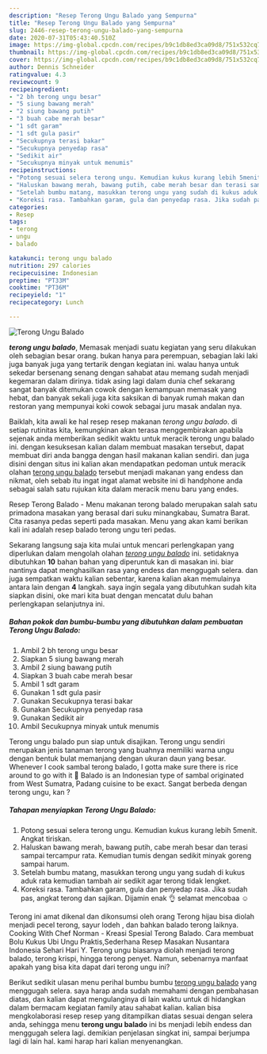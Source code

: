 ```yaml
---
description: "Resep Terong Ungu Balado yang Sempurna"
title: "Resep Terong Ungu Balado yang Sempurna"
slug: 2446-resep-terong-ungu-balado-yang-sempurna
date: 2020-07-31T05:43:40.510Z
image: https://img-global.cpcdn.com/recipes/b9c1db8ed3ca09d8/751x532cq70/terong-ungu-balado-foto-resep-utama.jpg
thumbnail: https://img-global.cpcdn.com/recipes/b9c1db8ed3ca09d8/751x532cq70/terong-ungu-balado-foto-resep-utama.jpg
cover: https://img-global.cpcdn.com/recipes/b9c1db8ed3ca09d8/751x532cq70/terong-ungu-balado-foto-resep-utama.jpg
author: Dennis Schneider
ratingvalue: 4.3
reviewcount: 9
recipeingredient:
- "2 bh terong ungu besar"
- "5 siung bawang merah"
- "2 siung bawang putih"
- "3 buah cabe merah besar"
- "1 sdt garam"
- "1 sdt gula pasir"
- "Secukupnya terasi bakar"
- "Secukupnya penyedap rasa"
- "Sedikit air"
- "Secukupnya minyak untuk menumis"
recipeinstructions:
- "Potong sesuai selera terong ungu. Kemudian kukus kurang lebih 5menit. Angkat tiriskan."
- "Haluskan bawang merah, bawang putih, cabe merah besar dan terasi sampai tercampur rata. Kemudian tumis dengan sedikit minyak goreng sampai harum."
- "Setelah bumbu matang, masukkan terong ungu yang sudah di kukus aduk rata kemudian tambah air sedikit agar terong tidak lengket."
- "Koreksi rasa. Tambahkan garam, gula dan penyedap rasa. Jika sudah pas, angkat terong dan sajikan. Dijamin enak 👌 selamat mencobaa ☺️"
categories:
- Resep
tags:
- terong
- ungu
- balado

katakunci: terong ungu balado 
nutrition: 297 calories
recipecuisine: Indonesian
preptime: "PT33M"
cooktime: "PT36M"
recipeyield: "1"
recipecategory: Lunch

---
```



![Terong Ungu Balado](https://img-global.cpcdn.com/recipes/b9c1db8ed3ca09d8/751x532cq70/terong-ungu-balado-foto-resep-utama.jpg)

<b><i>terong ungu balado</i></b>, Memasak menjadi suatu kegiatan yang seru dilakukan oleh sebagian besar orang. bukan hanya para perempuan, sebagian laki laki juga banyak juga yang tertarik dengan kegiatan ini. walau hanya untuk sekedar bersenang senang dengan sahabat atau memang sudah menjadi kegemaran dalam dirinya. tidak asing lagi dalam dunia chef sekarang sangat banyak ditemukan cowok dengan kemampuan memasak yang hebat, dan banyak sekali juga kita saksikan di banyak rumah makan dan restoran yang mempunyai koki cowok sebagai juru masak andalan nya.

Baiklah, kita awali ke hal resep resep makanan <i>terong ungu balado</i>. di setiap rutinitas kita, kemungkinan akan terasa menggembirakan apabila sejenak anda memberikan sedikit waktu untuk meracik terong ungu balado ini. dengan kesuksesan kalian dalam membuat masakan tersebut, dapat membuat diri anda bangga dengan hasil makanan kalian sendiri. dan juga disini dengan situs ini kalian akan mendapatkan pedoman untuk meracik olahan <u>terong ungu balado</u> tersebut menjadi makanan yang endess dan nikmat, oleh sebab itu ingat ingat alamat website ini di handphone anda sebagai salah satu rujukan kita dalam meracik menu baru yang endes.

Resep Terong Balado - Menu makanan terong balado merupakan salah satu primadona masakan yang berasal dari suku minangkabau, Sumatra Barat. Cita rasanya pedas seperti pada masakan. Menu yang akan kami berikan kali ini adalah resep balado terong ungu teri pedas.


Sekarang langsung saja kita mulai untuk mencari perlengkapan yang diperlukan dalam mengolah olahan <u><i>terong ungu balado</i></u> ini. setidaknya dibutuhkan <b>10</b> bahan bahan yang diperuntuk kan di masakan ini. biar nantinya dapat menghasilkan rasa yang endess dan menggugah selera. dan juga sempatkan waktu kalian sebentar, karena kalian akan memulainya antara lain dengan <b>4</b> langkah. saya ingin segala yang dibutuhkan sudah kita siapkan disini, oke mari kita buat dengan mencatat dulu bahan perlengkapan selanjutnya ini.

<!--inarticleads1-->

##### Bahan pokok dan bumbu-bumbu yang dibutuhkan dalam pembuatan Terong Ungu Balado:

1. Ambil 2 bh terong ungu besar
1. Siapkan 5 siung bawang merah
1. Ambil 2 siung bawang putih
1. Siapkan 3 buah cabe merah besar
1. Ambil 1 sdt garam
1. Gunakan 1 sdt gula pasir
1. Gunakan Secukupnya terasi bakar
1. Gunakan Secukupnya penyedap rasa
1. Gunakan Sedikit air
1. Ambil Secukupnya minyak untuk menumis


Terong ungu balado pun siap untuk disajikan. Terong ungu sendiri merupakan jenis tanaman terong yang buahnya memiliki warna ungu dengan bentuk bulat memanjang dengan ukuran daun yang besar. Whenever I cook sambal terong balado, I gotta make sure there is rice around to go with it 🙂 Balado is an Indonesian type of sambal originated from West Sumatra, Padang cuisine to be exact. Sangat berbeda dengan terong ungu, kan ? 

<!--inarticleads2-->

##### Tahapan menyiapkan Terong Ungu Balado:

1. Potong sesuai selera terong ungu. Kemudian kukus kurang lebih 5menit. Angkat tiriskan.
1. Haluskan bawang merah, bawang putih, cabe merah besar dan terasi sampai tercampur rata. Kemudian tumis dengan sedikit minyak goreng sampai harum.
1. Setelah bumbu matang, masukkan terong ungu yang sudah di kukus aduk rata kemudian tambah air sedikit agar terong tidak lengket.
1. Koreksi rasa. Tambahkan garam, gula dan penyedap rasa. Jika sudah pas, angkat terong dan sajikan. Dijamin enak 👌 selamat mencobaa ☺️


Terong ini amat dikenal dan dikonsumsi oleh orang Terong hijau bisa diolah menjadi pecel terong, sayur lodeh , dan bahkan balado terong laiknya. Cooking With Chef Norman - Kreasi Spesial Terong Balado. Cara membuat Bolu Kukus Ubi Ungu Praktis,Sederhana Resep Masakan Nusantara Indonesia Sehari Hari Y. Terong ungu biasanya diolah menjadi terong balado, terong krispi, hingga terong penyet. Namun, sebenarnya manfaat apakah yang bisa kita dapat dari terong ungu ini? 

Berikut sedikit ulasan menu perihal bumbu bumbu <u>terong ungu balado</u> yang menggugah selera. saya harap anda sudah memahami dengan pembahasan diatas, dan kalian dapat mengulanginya di lain waktu untuk di hidangkan dalam bermacam kegiatan family atau sahabat kalian. kalian bisa mengkolaborasi resep resep yang ditampilkan diatas sesuai dengan selera anda, sehingga menu <b>terong ungu balado</b> ini bs menjadi lebih endess dan menggugah selera lagi. demikian penjelasan singkat ini, sampai berjumpa lagi di lain hal. kami harap hari kalian menyenangkan.
